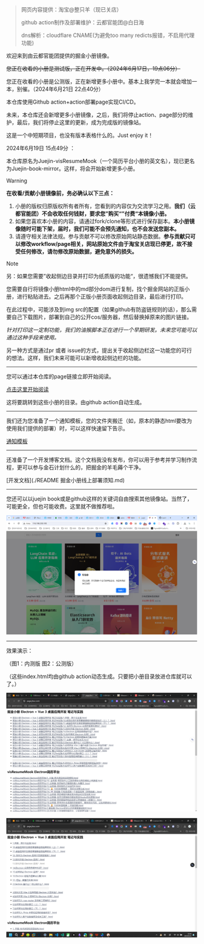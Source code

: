 >  网页内容提供：淘宝@整只羊（现已关店）
>
> github action制作及部署维护：云都官能团@白日海
>
> dns解析：cloudflare CNAME(为避免too many redicts报错，不启用代理功能)

欢迎来到由云都官能团提供的掘金小册镜像。



~~您正在收看的小册是测试版，正在开发中。（2024年6月17日，19点06分）~~

您正在收看的小册是公测版，正在新增更多小册中。基本上我学完一本就会增加一本，别催。（2024年6月21日 22点40分）

本仓库使用Github action+action部署page实现CI/CD。

未来，本仓库还会新增更多小册镜像，之后，我们将停止action、page部分的维护，最后，我们将停止这里的更新，成为完成版的镜像站。

这是一个中短期项目，也没有版本表格什么的。Just enjoy it！






2024年6月19日 15点49分 ：

本仓库原名为Juejin-visResumeMook（一个简历平台小册的英文名），现已更名为Juejin-book-mirror。这样，将会开始新增更多小册。

>[!warning]
> **在收看/贡献小册镜像前，务必确认以下三点：**
>
> 1. 小册的版权归原版权所有者所有，您看到的内容仅为交流学习之用。**我们（云都官能团）不会收取任何钱财，要求您”购买“”付费“本镜像小册。**
> 2. 如果您喜欢本小册的内容，请通过fork/clone等形式进行保存副本。**本小册镜像随时可能下架，届时，我们可能不会预先通知，也不会发送您副本。**
> 3. 请遵守相关法律法规。参与贡献不可以修改原始网站静态数据。**参与贡献只可以修改workflow/page相关，网站原始文件由于淘宝关店现已停更，故不接受任何修改，请勿修改原始数据，避免意外的损失。**

>[!note]
> 另：如果您需要”收起侧边目录并打印为纸质版的功能“，很遗憾我们不能提供。
>
> 您需要自行将镜像小册html中的md部分dom进行复制，找个掘金网站的正版小册，进行粘贴进去。之后再那个正版小册页面收起侧边目录，最后进行打印。
>
> 在此过程中，可能涉及到img src的配置（如果github有防盗链规则的话），那么需要自己下载图片，部署到自己的公开cos/服务器，然后替换掉原来的图片链接。
>
>
> *针对打印这一定制功能，我们的油猴脚本正在进行一个早期研发。未来您可能可以通过这种手段来使用。*
>
>
> 另一种方式是通过pr 或者 issue的方式，提出关于收起侧边栏这一功能您的可行的想法。这样，我们未来可能可以新增收起侧边栏的功能。

---

您可以通过本仓库的page链接立即开始阅读。

[点击这里开始阅读](https://page.jituc.com/)

这将要跳转到这些小册的目录。由github action自动生成。

---

我们还为您准备了一个通知模板，您的文件夹搬迁（如，原本的静态html要改为使用我们提供的部署）时，可以这样快速留下告示。

[通知模板](./这里原本有个掘金小册.md)

---

还准备了一个开发博客文档。这个文档我没有发布，你可以用于参考并学习制作流程，更可以参与金石计划什么的，把掘金的羊毛薅个干净。

[开发文档](./README 掘金小册线上部署须知.md)

---

您还可以以juejin book或是github这样的关键词自由搜索其他镜像站。当然了，可能更全，但也可能收费。这里就不做推荐啦。

![screenshot-20240619-160719](./screenshot-20240619-160719.png)

---

效果演示：

（图1：内测版 图2：公测版）

（这些index.html均由github action动态生成。只要把小册目录放进仓库就可以了。）

![screenshot-20240621-223756](./screenshot-20240621-223756.png)

![screenshot-20240621-224126](./screenshot-20240621-224126.png)

